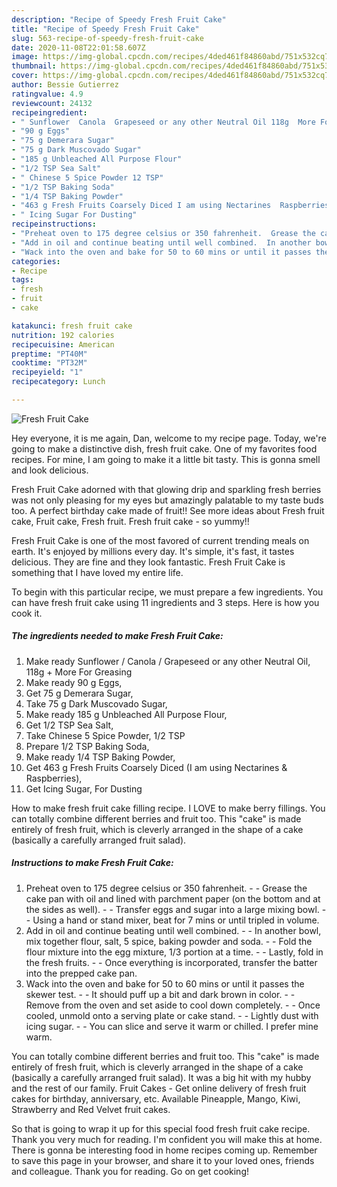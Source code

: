 ```yaml
---
description: "Recipe of Speedy Fresh Fruit Cake"
title: "Recipe of Speedy Fresh Fruit Cake"
slug: 563-recipe-of-speedy-fresh-fruit-cake
date: 2020-11-08T22:01:58.607Z
image: https://img-global.cpcdn.com/recipes/4ded461f84860abd/751x532cq70/fresh-fruit-cake-recipe-main-photo.jpg
thumbnail: https://img-global.cpcdn.com/recipes/4ded461f84860abd/751x532cq70/fresh-fruit-cake-recipe-main-photo.jpg
cover: https://img-global.cpcdn.com/recipes/4ded461f84860abd/751x532cq70/fresh-fruit-cake-recipe-main-photo.jpg
author: Bessie Gutierrez
ratingvalue: 4.9
reviewcount: 24132
recipeingredient:
- " Sunflower  Canola  Grapeseed or any other Neutral Oil 118g  More For Greasing"
- "90 g Eggs"
- "75 g Demerara Sugar"
- "75 g Dark Muscovado Sugar"
- "185 g Unbleached All Purpose Flour"
- "1/2 TSP Sea Salt"
- " Chinese 5 Spice Powder 12 TSP"
- "1/2 TSP Baking Soda"
- "1/4 TSP Baking Powder"
- "463 g Fresh Fruits Coarsely Diced I am using Nectarines  Raspberries"
- " Icing Sugar For Dusting"
recipeinstructions:
- "Preheat oven to 175 degree celsius or 350 fahrenheit.  Grease the cake pan with oil and lined with parchment paper (on the bottom and at the sides as well).  Transfer eggs and sugar into a large mixing bowl.  Using a hand or stand mixer, beat for 7 mins or until tripled in volume."
- "Add in oil and continue beating until well combined.  In another bowl, mix together flour, salt, 5 spice, baking powder and soda.  Fold the flour mixture into the egg mixture, 1/3 portion at a time.  Lastly, fold in the fresh fruits.  Once everything is incorporated, transfer the batter into the prepped cake pan."
- "Wack into the oven and bake for 50 to 60 mins or until it passes the skewer test.  It should puff up a bit and dark brown in color.  Remove from the oven and set aside to cool down completely.  Once cooled, unmold onto a serving plate or cake stand.  Lightly dust with icing sugar.  You can slice and serve it warm or chilled. I prefer mine warm."
categories:
- Recipe
tags:
- fresh
- fruit
- cake

katakunci: fresh fruit cake 
nutrition: 192 calories
recipecuisine: American
preptime: "PT40M"
cooktime: "PT32M"
recipeyield: "1"
recipecategory: Lunch

---
```



![Fresh Fruit Cake](https://img-global.cpcdn.com/recipes/4ded461f84860abd/751x532cq70/fresh-fruit-cake-recipe-main-photo.jpg)

Hey everyone, it is me again, Dan, welcome to my recipe page. Today, we're going to make a distinctive dish, fresh fruit cake. One of my favorites food recipes. For mine, I am going to make it a little bit tasty. This is gonna smell and look delicious.

Fresh Fruit Cake adorned with that glowing drip and sparkling fresh berries was not only pleasing for my eyes but amazingly palatable to my taste buds too. A perfect birthday cake made of fruit!! See more ideas about Fresh fruit cake, Fruit cake, Fresh fruit. Fresh fruit cake - so yummy!!

Fresh Fruit Cake is one of the most favored of current trending meals on earth. It's enjoyed by millions every day. It's simple, it's fast, it tastes delicious. They are fine and they look fantastic. Fresh Fruit Cake is something that I have loved my entire life.


To begin with this particular recipe, we must prepare a few ingredients. You can have fresh fruit cake using 11 ingredients and 3 steps. Here is how you cook it.

<!--inarticleads1-->

##### The ingredients needed to make Fresh Fruit Cake:

1. Make ready  Sunflower / Canola / Grapeseed or any other Neutral Oil, 118g + More For Greasing
1. Make ready 90 g Eggs,
1. Get 75 g Demerara Sugar,
1. Take 75 g Dark Muscovado Sugar,
1. Make ready 185 g Unbleached All Purpose Flour,
1. Get 1/2 TSP Sea Salt,
1. Take  Chinese 5 Spice Powder, 1/2 TSP
1. Prepare 1/2 TSP Baking Soda,
1. Make ready 1/4 TSP Baking Powder,
1. Get 463 g Fresh Fruits Coarsely Diced (I am using Nectarines &amp; Raspberries),
1. Get  Icing Sugar, For Dusting


How to make fresh fruit cake filling recipe. I LOVE to make berry fillings. You can totally combine different berries and fruit too. This &#34;cake&#34; is made entirely of fresh fruit, which is cleverly arranged in the shape of a cake (basically a carefully arranged fruit salad). 

<!--inarticleads2-->

##### Instructions to make Fresh Fruit Cake:

1. Preheat oven to 175 degree celsius or 350 fahrenheit. -  - Grease the cake pan with oil and lined with parchment paper (on the bottom and at the sides as well). -  - Transfer eggs and sugar into a large mixing bowl. -  - Using a hand or stand mixer, beat for 7 mins or until tripled in volume.
1. Add in oil and continue beating until well combined. -  - In another bowl, mix together flour, salt, 5 spice, baking powder and soda. -  - Fold the flour mixture into the egg mixture, 1/3 portion at a time. -  - Lastly, fold in the fresh fruits. -  - Once everything is incorporated, transfer the batter into the prepped cake pan.
1. Wack into the oven and bake for 50 to 60 mins or until it passes the skewer test. -  - It should puff up a bit and dark brown in color. -  - Remove from the oven and set aside to cool down completely. -  - Once cooled, unmold onto a serving plate or cake stand. -  - Lightly dust with icing sugar. -  - You can slice and serve it warm or chilled. I prefer mine warm.


You can totally combine different berries and fruit too. This &#34;cake&#34; is made entirely of fresh fruit, which is cleverly arranged in the shape of a cake (basically a carefully arranged fruit salad). It was a big hit with my hubby and the rest of our family. Fruit Cakes - Get online delivery of fresh fruit cakes for birthday, anniversary, etc. Available Pineapple, Mango, Kiwi, Strawberry and Red Velvet fruit cakes. 

So that is going to wrap it up for this special food fresh fruit cake recipe. Thank you very much for reading. I'm confident you will make this at home. There is gonna be interesting food in home recipes coming up. Remember to save this page in your browser, and share it to your loved ones, friends and colleague. Thank you for reading. Go on get cooking!
